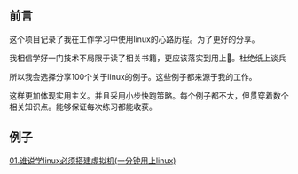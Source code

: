 ## 前言

这个项目记录了我在工作学习中使用linux的心路历程。为了更好的分享。

我相信学好一门技术不局限于读了相关书籍，更应该落实到用上:thinking:。杜绝纸上谈兵

所以我会选择分享100个关于linux的例子。这些例子都来源于我的工作。

这样更加体现实用主义。并且采用小步快跑策略。每个例子都不大，但贯穿着数个相关知识点。能够保证每次练习都能收获。

## 例子

[01.谁说学linux必须搭建虚拟机(一分钟用上linux)](https://github.com/hengxuZ/linux-100-combat/blob/master/lesson/01.%E4%B8%8D%E7%94%A8%E8%99%9A%E6%8B%9F%E6%9C%BA%E4%B9%9F%E8%83%BD%E5%AD%A6linux.md)


